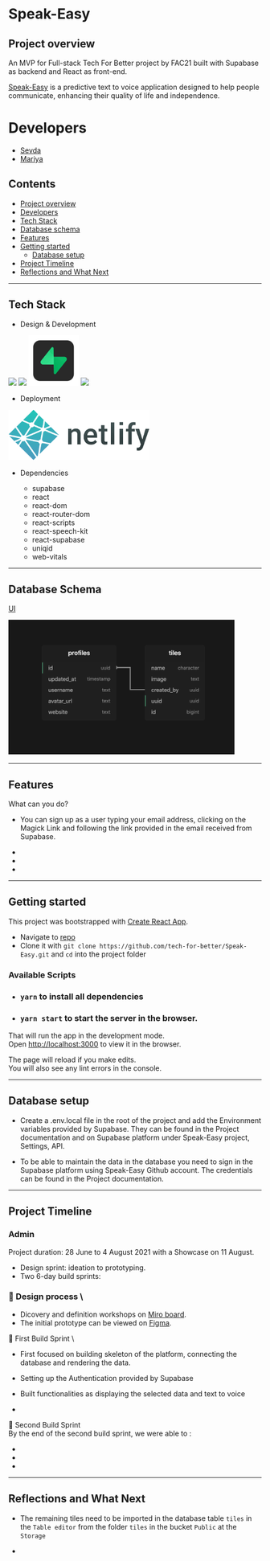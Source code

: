 # Speak-Easy

## Project overview

An MVP for Full-stack Tech For Better project by FAC21 built with Supabase as backend and React as front-end.

[Speak-Easy](www.speak-easy.uk) is a predictive text to voice application designed to help people communicate, enhancing their quality of life and independence.

# Developers

- [Sevda](https://github.com/sevdas)
- [Mariya](https://github.com/MariyaPeychinova)

## Contents

- [Project overview](#Project-overview)
- [Developers](#Developers)
- [Tech Stack](#Tech-Stack)
- [Database schema](#Database-schema)
- [Features](#Features)
- [Getting started](#Getting-started)
  - [Database setup](#Database-setup)
- [Project Timeline](#Project-Timeline)
- [Reflections and What Next](#Reflections-and-What-Next)
<!-- - Key takeaways
- ⏳ Additional Features -->

---

## Tech Stack 

* Design & Development

<img src="https://i.imgur.com/fMjGTTb.png" height=100>

<img src="https://i.imgur.com/9u3HsWI.png" height=100>

<img src='./src/assets/supabase.png' height=100>

<img src="https://i.imgur.com/VufuNlq.png" height=100>


* Deployment

<img src='./src/assets/netlify.png' height=100>


* Dependencies

    - supabase
    - react
    - react-dom
    - react-router-dom
    - react-scripts
    - react-speech-kit
    - react-supabase
    - uniqid
    - web-vitals

---

## Database Schema 

[UI](./src/assets/Schema-.png)

<img src="./src/assets/Schema-.png" width="450px" >

---

## Features

What can you do?

- You can sign up as a user typing your email address, clicking on the Magick Link and following the link provided in the email received from Supabase.

- 

- 

- 

---

## Getting started

This project was bootstrapped with [Create React App](https://github.com/facebook/create-react-app).

- Navigate to [repo](https://github.com/tech-for-better/Speak-Easy)
- Clone it with `git clone https://github.com/tech-for-better/Speak-Easy.git` and `cd` into the project folder

### Available Scripts

- ### `yarn` to install all dependencies
- ### `yarn start` to start the server in the browser.

That will run the app in the development mode.\
Open [http://localhost:3000](http://localhost:3000) to view it in the browser.

The page will reload if you make edits.\
You will also see any lint errors in the console.

---

## Database setup

- Create a .env.local file in the root of the project and add the Environment variables provided by Supabase. They can be found in the Project documentation and on Supabase platform under Speak-Easy project, Settings, API.

- To be able to maintain the data in the database you need to sign in the Supabase platform using Speak-Easy Github account. The credentials can be found in the Project documentation.

---

## Project Timeline

### Admin

Project duration: 28 June to 4 August 2021 with a Showcase on 11 August.

- Design sprint: ideation to prototyping.
- Two 6-day build sprints:


### 🎨 Design process \

- Dicovery and definition workshops on [Miro board](https://miro.com/app/board/o9J_l8DTKbM=/?fromRedirect=1).
- The initial prototype can be viewed on [Figma](https://www.figma.com/file/rVkpg0gwaKI7IaBe2XPOcB/Speak-Easy?node-id=0%3A1).





🔧 First Build Sprint \

- First focused on building skeleton of the platform, connecting the database and rendering the data.

- Setting up the Authentication provided by Supabase

- Built functionalities as displaying the selected data and text to voice

- 


🔨 Second Build Sprint \
By the end of the second build sprint, we were able to :

- 
- 
- 

---

## Reflections and What Next


- The remaining tiles need to be imported in the database table `tiles` in the `Table editor` from the folder `tiles` in the bucket `Public` at the `Storage`

- 
